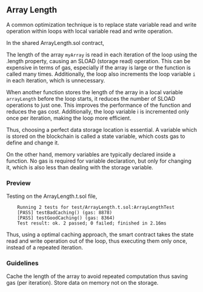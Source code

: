 ## Array Length

A common optimization technique is to replace state variable read and write operation within loops with local variable read and write operation.

In the shared ArrayLength.sol contract,

The length of the array `myArray` is read in each iteration of the loop using the .length property, causing an SLOAD (storage read) operation. This can be expensive in terms of gas, especially if the array is large or the function is called many times. Additionally, the loop also increments the loop variable `i` in each iteration, which is unnecessary.

When another function stores the length of the array in a local variable `arrayLength` before the loop starts, it reduces the number of SLOAD operations to just one. This improves the performance of the function and reduces the gas cost. Additionally, the loop variable i is incremented only once per iteration, making the loop more efficient.

Thus, choosing a perfect data storage location is essential. A variable which is stored on the blockchain is called a state variable, which costs gas to define and change it.

On the other hand, memory variables are typically declared inside a function. No gas is required for variable declaration, but only for changing it, which is also less than dealing with the storage variable.

### Preview

Testing on the ArrayLength.t.sol file,

        Running 2 tests for test/ArrayLength.t.sol:ArrayLengthTest
        [PASS] testBadCaching() (gas: 8878)
        [PASS] testGoodCaching() (gas: 8364)
        Test result: ok. 2 passed; 0 failed; finished in 2.16ms

Thus, using a optimal caching approach, the smart contract takes the state read and write operation out of the loop, thus executing them only once, instead of a repeated iteration.

### Guidelines

Cache the length of the array to avoid repeated computation thus saving gas (per iteration). Store data on memory not on the storage.
